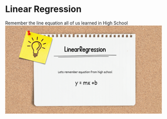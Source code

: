 # Linear Regression

Remember the line equation all of us learned in High School  
![1](https://github.com/rishabh11336/Machine-Learning-Algorithms/blob/main/LinearRegression/Linear%20Regression%20Slides/2.png)